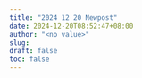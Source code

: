 ```yaml
---
title: "2024 12 20 Newpost"
date: 2024-12-20T08:52:47+08:00
author: "<no value>"
slug:
draft: false
toc: false
---
```

